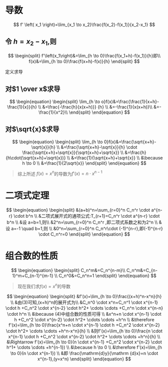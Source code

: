 # 导数
$$
f' \left( x_1 \right)=\lim_{x_1 \to x_2}\frac{f(x_2)-f(x_1)}{x_2-x_1}
$$

## 令  $h=x_2-x_1$,则

$$
\begin{split}
f'\left(x_1\right)&=\lim_{h \to 0}\frac{f(x_1+h)-f(x_1)}{h}即\\
f(x)&=\lim_{h \to 0}\frac{f(x+h)-f(x)}{h}   
\end{split}
$$

定义求导

## 对$1 \over x$求导

$$
\begin{equation}
\begin{split}
\lim_{h \to o}f(x)&=\frac{\frac{1}{x+h}-\frac{1}{x}}{h} \\
&=\frac{-\frac{h}{x(x+h)}} {h} \\
&=-\frac{1}{x(x+h)}\\
&=-\frac{1}{x^2}\\   
\end{split}  
\end{equation}
$$

## 对$\sqrt{x}$求导

$$
\begin{equation}
\begin{split}
\lim_{h \to 0}f(x)&=\frac{\sqrt{x+h}-\sqrt{x}}{h} \\
&=\frac{\sqrt{x+h}-\sqrt{x}}{h} \cdot \frac{\sqrt{x+h}+\sqrt{x}}{\sqrt{x+h}+\sqrt{x}} \\
&=\frac{h}{h\cdot(\sqrt{x+h}+\sqrt{x})} \\
&=\frac{1}{\sqrt{x+h}+\sqrt{x}} \\
&\because h \to 0 \\
&=\frac{1}{2\sqrt{x}}
\end{split}
\end{equation}
$$

> 综上所述 $f(x)=x^n$的导数为$f'(x)=n \cdot x^{n-1}$


# 二项式定理
$$
\begin{equation}
\begin{split}
&(a+b)^n=\sum_{r=0}^n C_n^r \cdot a^{n-r} \cdot b^n \\
&二项式展开式的通项公式:T_{r+1}=C_n^r \cdot a^{n-r} \cdot b^n \\
&设 a=b=1,则\\
&2^n=\sum_{r=0}^n C_n^r ,即二项式系数之和为2^n \\
&设 a=-1 \quad b=1,则 \\
&0^n=\sum_{r=0}^n C_n^r\cdot (-1)^{n-r},即(-1)^{n-r} \cdot C_n^r=0
\end{split}
\end{equation}
$$
# 组合数的性质
$$
\begin{equation}
\begin{split}
C_n^m&=C_n^{n-m}\\
C_n^m&=C_{n-1}^m+C_{n-1}^{m-1} \\
C_n^0&=C_n^n=1
\end{split}
\end{equation}
$$

> 现在我们求$f(x)=x^n$的导数

$$
\begin{equation} 
\begin{split}
&f'(x)=\lim_{h \to 0}\frac{(x+h)^n-x^n}{h} \\
&由(3)可知,(x+h)^n的展开式为\\
&C_n^0 \cdot x^n+C_n^1 \cdot x^{n-1} \cdot h +C_n^2 \cdot x^{n-2} \cdot h^2+ \cdots \cdots +C_n^n \cdot x^{n-n} \cdot h^n \\
&\because (4)中组合数的性质可得 \\
&x^n+n \cdot x^{n-1} \cdot h +C_n^2 \cdot x^{n-2} \cdot h^2+ \cdots \cdots +h^n \\
&\therefore f'(x)=\lim_{h \to 0}\frac{x^n+n \cdot x^{n-1} \cdot h +C_n^2 \cdot x^{n-2} \cdot h^2+ \cdots \cdots +h^n-x^n}{h} \\
&则f'(x)=\lim_{h \to 0}\frac{n \cdot x^{n-1} \cdot h +C_n^2 \cdot x^{n-2} \cdot h^2+ \cdots \cdots +h^n}{h} \\
&\Rightarrow f'(x)=\lim_{h \to 0}(n \cdot x^{n-1} +C_n^2 \cdot x^{n-2} \cdot h^1+ \cdots \cdots +h^{n-1}) \\
&\because h \to 0 \\
&\therefore f'(x)=\lim_{h \to 0}(n \cdot x^{n-1}) \\
&即 \frac{\mathrm{d}y}{\mathrm {d}x}=n \cdot x^{n-1},(y=x^n)
\end{split}
\end{equation}
$$

